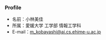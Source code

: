 ### Profile

- 名前：小林美佳
- 所属：愛媛大学 工学部 情報工学科
- E-mail：m_kobayashi@ai.cs.ehime-u.ac.jp

<!--
**mika-koba/mika-koba** is a ✨ _special_ ✨ repository because its `README.md` (this file) appears on your GitHub profile.

Here are some ideas to get you started:

- 🔭 I’m currently working on ...
- 🌱 I’m currently learning ...
- 👯 I’m looking to collaborate on ...
- 🤔 I’m looking for help with ...
- 💬 Ask me about ...
- 📫 How to reach me: ...
- 😄 Pronouns: ...
- ⚡ Fun fact: ...
-->
